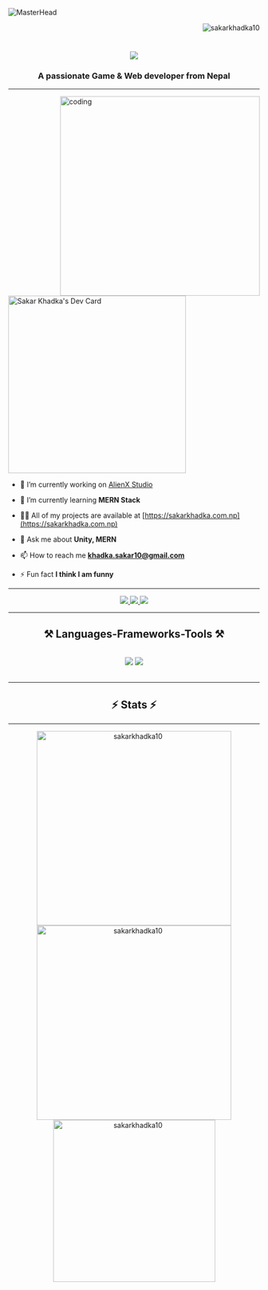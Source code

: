 ![MasterHead](https://i.pinimg.com/originals/83/b8/09/83b809857acd41a7bad4935b4734f9fc.gif)
<p align="right"> <img src="https://komarev.com/ghpvc/?username=sakarkhadka10&label=Profile%20views&color=0e75b6&style=flat" alt="sakarkhadka10" /> </p>
<h1 align="center">
    <img src="https://readme-typing-svg.herokuapp.com/?font=Righteous&size=35&center=true&vCenter=true&width=500&height=70&duration=4000&lines=Hi+There!+👋;+I'm+Sakar+Khadka!;" />
</h1>
<h3 align="center">A passionate Game & Web developer from Nepal</h3>
<hr>
<img align="right" alt="coding" width=400 src="https://i.pinimg.com/originals/ba/da/91/bada91c2a594f6d02d8e6fe96bdeee0e.gif">
<a href="https://app.daily.dev/sakarkhadka"><img src="https://api.daily.dev/devcards/v2/VydkmMSaZiNbHvbmL6sVL.png?type=default&r=gyd" width="356" alt="Sakar Khadka's Dev Card"/></a>


- 🔭 I’m currently working on [AlienX Studio](https://alienxstudio.com (target="blank"))

- 🌱 I’m currently learning **MERN Stack**

- 👨‍💻 All of my projects are available at [https://sakarkhadka.com.np](https://sakarkhadka.com.np)

- 💬 Ask me about **Unity, MERN**

- 📫 How to reach me **khadka.sakar10@gmail.com**

- ⚡ Fun fact **I think I am funny**
<hr>
<div align="center"> 
  <a href="khadka.sakar10@gmail.com">
    <img src="https://img.shields.io/badge/Gmail-333333?style=for-the-badge&logo=gmail&logoColor=red" />
  </a>
  <a href="https://www.linkedin.com/in/sacarkhadka" target="_blank">
    <img src="https://img.shields.io/badge/LinkedIn-0077B5?style=for-the-badge&logo=linkedin&logoColor=white" target="_blank" />
  </a>
  <a href="https://sakarkhadka.com.np" target="_blank">
     <img src="https://img.shields.io/badge/Portfolio-FF5722?style=for-the-badge&logo=todoist&logoColor=white" target="_blank" /> <!-- sqlite, safari, google-chrome are other good icon options -->
  </a>
</div>
<hr/>
<h2 align="center">⚒️ Languages-Frameworks-Tools ⚒️</h2>
<br/>
<div align="center">
   <img src="https://skillicons.dev/icons?i=react,bootstrap,html,css,vscode,github,figma,tailwind,git" />
    <img src="https://skillicons.dev/icons?i=nodejs,javascript,typescript,express,firebase,mongodb,c,nextjs" /><br>
</div>

<br/>
<hr/>
<h2 align="center">⚡ Stats ⚡</h2>
<hr/>

<div align=center>
<img width=390 src="https://github-readme-stats.vercel.app/api?username=sakarkhadka10&count_private=true&show_icons=true&theme=react&rank_icon=github&border_radius=10" alt="sakarkhadka10" />
    
<img width=390 src="https://github-readme-streak-stats.herokuapp.com/?user=sakarkhadka10&count_private=true&theme=react&border_radius=10" alt="sakarkhadka10" />
    <br/>
    <img width=325 src="https://github-readme-stats.vercel.app/api/top-langs?username=sakarkhadka10&langs_count=8&layout=compact&theme=react&border_radius=10&size_weight=0.5&count_weight=0.5&exclude_repo=github-readme-stats" alt="sakarkhadka10" />
</div>
